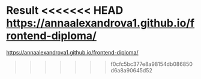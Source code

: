 Result 
<<<<<<< HEAD
https://annaalexandrova1.github.io/frontend-diploma/
=======
https://annaalexandrova1.github.io/frontend-diploma/
>>>>>>> f0cfc5bc377e8a98154db086850d6a8a90645d52
